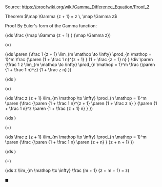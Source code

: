 # 

Source: https://proofwiki.org/wiki/Gamma_Difference_Equation/Proof_2

Theorem
$\map \Gamma {z + 1} = z \, \map \Gamma z$


Proof
By Euler's form of the Gamma function:














\(\ds \frac {\map \Gamma {z + 1} } {\map \Gamma z}\)

\(=\)







\(\ds \paren {\frac 1 {z + 1} \lim_{m \mathop \to \infty} \prod_{n \mathop = 1}^m \frac {\paren {1 + \frac 1 n}^{z + 1} } {1 + \frac {z + 1} n} } \div \paren {\frac 1 z \lim_{m \mathop \to \infty} \prod_{n \mathop = 1}^m \frac {\paren {1 + \frac 1 n}^z} {1 + \frac z n} }\)




















\(\ds \)

\(=\)







\(\ds \frac z {z + 1} \lim_{m \mathop \to \infty} \prod_{n \mathop = 1}^m \paren {\frac {\paren {1 + \frac 1 n}^{z + 1} \paren {1 + \frac z n} } {\paren {1 + \frac 1 n}^z \paren {1 + \frac {z + 1} n} } }\)




















\(\ds \)

\(=\)







\(\ds \frac z {z + 1} \lim_{m \mathop \to \infty} \prod_{n \mathop = 1}^m \paren {\frac {\paren {1 + \frac 1 n} \paren {z + n} } {z + n + 1} }\)




















\(\ds \)

\(=\)







\(\ds z \lim_{m \mathop \to \infty} \frac {m + 1} {z + m + 1} = z\)









$\blacksquare$





